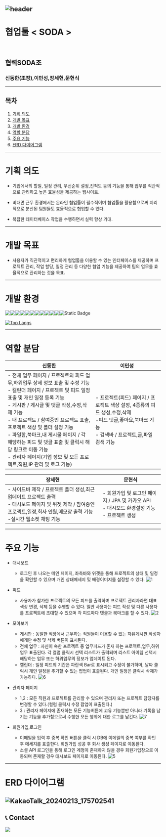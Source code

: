 <div align="left">
  
![header](https://capsule-render.vercel.app/api?type=waving&color=timeGradient&text=Welcome%20to%20SODA's%20GitHub%20👋&animation=twinkling&fontSize=35&fontAlignY=40&fontAlign=70&height=250)
---
# 협업툴 < SODA >
<br>

## 협력SODA조
### 신동한(조장),이민성,장세현,문현식

---

## 목차


1. [기획 의도](#기획-의도)
2. [개발 목표](#개발-목표)
3. [개발 환경](#개발-환경)
4. [역할 분담](#역할-분담)
5. [주요 기능](#주요-기능)
6. [ERD 다이어그램](#erd-다이어그램)

---


# 기획 의도

* 기업에서의 할일, 일정 관리, 우선순위 설정,진척도 등의 기능을 통해 업무를 직관적으로 관리하고 높은 효율성을 제공하는 웹사이트.


* 비대면 근무 환경에서는 온라인 협업툴이 필수적이며 협업툴을 활용함으로써 지리적으로 분산된 팀원들도 효율적으로 협업할 수 있다.


* 복잡한 데이터베이스 작업을 수행하면서 실력 향상 기대.
---
# 개발 목표


* 사용자가 직관적이고 편리하게 협업툴을 이용할 수 있는 인터페이스를 제공하며 프로젝트 관리, 작업 할당, 일정 관리 등 다양한 협업 기능을 제공하여 팀의 업무를 효율적으로 관리하는 것을 목표.
---
# 개발 환경
<div style="display:flex; flex-direction:row;">
    <img src="https://img.shields.io/badge/Java-007396?style=for-the-badge&logo=Java&logoColor=white"> 
    <img src="https://img.shields.io/badge/Spring Boot-6DB33F?style=for-the-badge&logo=spring boot&logoColor=white"> 
    <img src="https://img.shields.io/badge/Gradle-02303A?style=for-the-badge&logo=gradle&logoColor=white">
    <img src="https://img.shields.io/badge/oracle-F80000?style=for-the-badge&logo=oracle&logoColor=white">
    <img src="https://img.shields.io/badge/Eclipse-2C2255?style=for-the-badge&logo=eclipse&logoColor=white">
    <br>
    <img src="https://img.shields.io/badge/apache tomcat-2C2255?style=for-the-badge&logo=eclipse&logoColor=black">
    <br>
    <img src="https://img.shields.io/badge/html5-E34F26?style=flat-square&logo=html5&logoColor=white"> 
    <img src="https://img.shields.io/badge/css-1572B6?style=flat-square&logo=css3&logoColor=white"> 
    <img src="https://img.shields.io/badge/javascript-F7DF1E?style=flat-square&logo=javascript&logoColor=black"> 
    <img src="https://img.shields.io/badge/bootstrap-7952B3?style=flat-square&logo=bootstrap&logoColor=white">
   <img src="https://img.shields.io/badge/jquery-0769AD?style=flat-square&logo=jquery&logoColor=white">
   <img alt="Static Badge" src="https://img.shields.io/badge/Servlet%26JSP-blue">
</div>


[![Top Langs](https://github-readme-stats.vercel.app/api/top-langs/?username=DHLaptop)](https://github.com/anuraghazra/github-readme-stats)

---

# 역할 분담
<table>
<thead>
<tr>
<th>신동한</th>
<th>이민성</th>
</tr>
</thead>
<tbody>
<tr>
<td>- 전체 업무 페이지 / 프로젝트의 피드 업무,하위업무 상세 정보 표출 및 수정 기능<br>- 캘린더 페이지 / 프로젝트 및 피드 일정 표출 및 개인 일정 등록 기능<br>- 게시판 / 게시글 및 댓글 작성,수정,삭제 기능<br>- 내 프로젝트 / 참여중인 프로젝트 표출, 프로젝트 색상 및 폴더 설정 기능
<br>- 파일함,북마크,내 게시물 페이지 / 각 해당하는 피드 및 댓글 표출 및 클릭시 해당 링크로 이동 기능<br>- 관리자 페이지(기업 정보 및 모든 프로젝트,직원,IP 관리 및 로그 기능)</td>
<td>- 프로젝트(피드) 페이지 / 프로젝트 색상 설정, 4종류의 피드 생성,수정,삭제<br>-피드 댓글,좋아요,북마크 기능<br>- 검색바 / 프로젝트,글,파일 검색 기능</td>
</tr>
</tbody>
</table>

<table>
<thead>
<tr>
<th>장세현</th>
<th>문현식</th>
</tr>
</thead>
<tbody>
<tr>
<td>- 사이드바 제작 / 프로젝트 폴더 생성,최근 업데이트 프로젝트 출력 <br>- 대시보드 페이지 및 위젯 제작 / 참여중인 프로젝트,일정,회사 인원,메모장 출력 기능 <br>-실시간 웹소켓 채팅 기능</td>
<td>- 회원가입 및 로그인 페이지 / JPA 및 카카오 API<br>- 대시보드 환경설정 기능<br>- 프로젝트 생성</td>
</tr>
</tbody>
</table>

---
# 주요 기능
* 대시보드


  -  로그인 후 나오는 메인 페이지, 좌측바와 위젯을 통해 프로젝트의 상태 및 일정을 확인할 수 있으며 개인 상태메세지 및 배경이미지를 설정할 수 있다.
    ![1](https://github.com/DHLaptop/ToolSoda/assets/159864643/b110eccf-a917-43ab-a5a9-4c94bec17adb)


* 피드

  - 사용자가 참가한 프로젝트의 모든 피드를 출력하며 프로젝트 관리자라면  대표 색상 변경, 삭제 등을 수행할 수 있다. 일반 사용자는 피드 작성 및 다른 사용자를 프로젝트에 초대할 수 있으며 각 피드마다 댓글과 북마크를 할 수 있다.
   ![2](https://github.com/DHLaptop/ToolSoda/assets/159864643/819e7dfd-7e7c-49c9-9a13-9f47a1a6b4fd)


* 모아보기

  - 게시판 : 동일한 직장에서 근무하는 직원들이 이용할 수 있는 자유게시판.작성자에게만 수정 및 삭제 버튼이 표시된다.
  - 전체 업무 : 자신이 속한 프로젝트 중 업무피드가 존재 하는 프로젝트,업무,하위업무 표출된다. 각 컬럼 클릭시 선택 리스트가 출력되며 리스트 아이템 선택시 해당하는 업무 또는 하위업무의 정보가 업데이트 된다.
  - 캘린더 : 일정 피드의 기간은 파란색 Bar로 표시되고 수정이 불가하며, 날짜 클릭시 개인 일정을 추가할 수 있는 팝업이 표출된다. 개인 일정은 클릭시 삭제가 가능하다.
  ![6](https://github.com/DHLaptop/ToolSoda/assets/159864643/eaa15eb0-4061-4ee1-adaf-c289c81a40e1)


* 관리자 페이지

  - 1,2 : 모든 직원과 프로젝트를 관리할 수 있으며 관리자 또는 프로젝트 담당자를 변경할 수 있다.(컬럼 클릭시 수정 팝업이 표출된다.)
  - 3 : 관리자 페이지에 존재하는 모든 기능버튼에 고유 기능뿐만 아니라 기록을 남기는 기능을 추가함으로써 수행한 모든 행위에 대한 로그를 남긴다.
  ![7](https://github.com/DHLaptop/ToolSoda/assets/159864643/825afd95-39e3-4e60-bbf9-185324049bd0)

 
* 회원가입,로그인

  - 이메일을 입력 후 중복 확인 버튼을 클릭 시 DB에 이메일의 중복 여부를 확인 후 메세지를 표출한다. 회원가입 성공 후 회사 생성 페이지로 이동된다.
  - 소셜 API 로그인을 통해 로그인 계정이 존재하지 않을 경우 회원가입창으로 이동되며 존재할 경우 대시보드 페이지로 이동된다.
  ![5](https://github.com/DHLaptop/ToolSoda/assets/159864643/78a3969b-1832-49e8-be15-91e03d8418e6)

---
# ERD 다이어그램
![KakaoTalk_20240213_175702541](https://github.com/DHLaptop/ToolSoda/assets/159864643/29d96d9c-4a1c-4b16-b390-bafec54b4052)
---
## 📞 Contact
<div style="display:flex; flex-direction:row;">
    <a href="mailto:luckpigsdh@gmail.com">
        <img src="https://img.shields.io/badge/Gmail-EA4335?style=for-the-badge&logo=Gmail&logoColor=white"> 
    </a>
</div><br>
    

</div>
